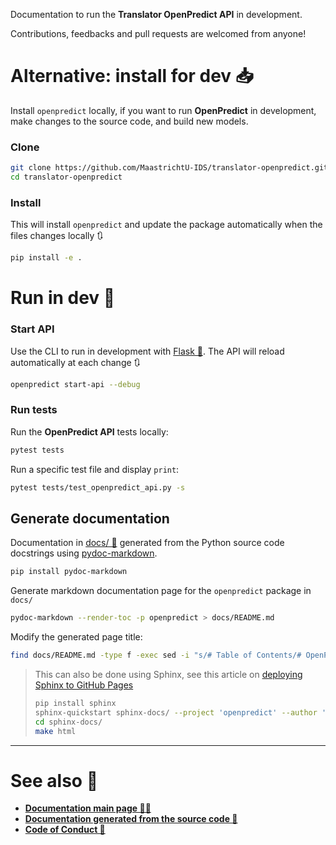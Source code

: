 Documentation to run the **Translator OpenPredict API** in development.

Contributions, feedbacks and pull requests are welcomed from anyone!

# Alternative: install for dev 📥

Install `openpredict` locally, if you want to run **OpenPredict** in development, make changes to the source code, and build new models.

### Clone

```bash
git clone https://github.com/MaastrichtU-IDS/translator-openpredict.git
cd translator-openpredict
```

### Install

This will install `openpredict` and update the package automatically when the files changes locally 🔃

```bash
pip install -e .
```

# Run in dev 🚧

### Start API

Use the CLI to run in development with [Flask 🧪](https://flask.palletsprojects.com/en/1.1.x/). The API will reload automatically at each change 🔃

```bash
openpredict start-api --debug
```

### Run tests

Run the **OpenPredict API** tests locally:

```bash
pytest tests
```

Run a specific test file and display `print`:

```bash
pytest tests/test_openpredict_api.py -s
```

## Generate documentation

Documentation in [docs/ 📖](docs/)  generated from the Python source code docstrings using [pydoc-markdown](https://pydoc-markdown.readthedocs.io/en/latest/).

```bash
pip install pydoc-markdown
```

Generate markdown documentation page for the `openpredict` package in `docs/`

```bash
pydoc-markdown --render-toc -p openpredict > docs/README.md
```

Modify the generated page title:

```bash
find docs/README.md -type f -exec sed -i "s/# Table of Contents/# OpenPredict Package documentation 🔮🐍/g" {} +
```

> This can also be done using Sphinx, see this article on [deploying Sphinx to GitHub Pages](https://circleci.com/blog/deploying-documentation-to-github-pages-with-continuous-integration/)
>
> ```bash
> pip install sphinx
> sphinx-quickstart sphinx-docs/ --project 'openpredict' --author 'Vincent Emonet'
> cd sphinx-docs/
> make html
> ```

---

# See also 👀

* **[Documentation main page 🔮🐍](https://maastrichtu-ids.github.io/translator-openpredict)**
* **[Documentation generated from the source code 📖](https://maastrichtu-ids.github.io/translator-openpredict/docs)**
* **[Code of Conduct 🤼](https://github.com/MaastrichtU-IDS/translator-openpredict/blob/master/CODE_OF_CONDUCT.md)**